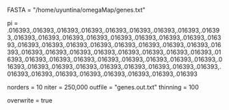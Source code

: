 FASTA = "/home/uyuntina/omegaMap/genes.txt"

pi = .016393,.016393,.016393,.016393,.016393,.016393,.016393,.016393,.016393,.016393,.016393,.016393,.016393,.016393,.016393,.016393,.016393,.016393,.016393,.016393,.016393,.016393,.016393,.016393,.016393,.016393,.016393,.016393,.016393,.016393,.016393,.016393,.016393,.016393,.016393,.016393,.016393,.016393,.016393,.016393,.016393,.016393,.016393,.016393,.016393,.016393,.016393,.016393,.016393,.016393,.016393,.016393,.016393,.016393,.016393,.016393,.016393,.016393,.016393,.016393,.016393

norders = 10
niter = 250,000
outfile = "genes.out.txt"
thinning = 100

overwrite = true
